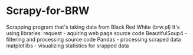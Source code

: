 # Scrapy-for-BRW
Scrapping program that's taking data from Black Red White (brw.pl)
It's using libraries:
 request - aquiring web page source code
 BeautifulSoup4 - filtering and processing source code
 Pandas - processing scraped data
 matplotlibs - visualizing statistics for srapped data
